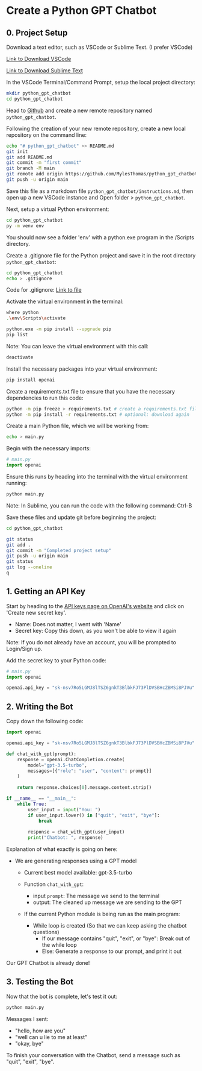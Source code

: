 # Create a Python GPT Chatbot

## 0. Project Setup

Download a text editor, such as VSCode or Sublime Text. (I prefer VSCode)

[Link to Download VSCode](https://code.visualstudio.com/download)

[Link to Download Sublime Text](https://www.sublimetext.com/)

In the VSCode Terminal/Command Prompt, setup the local project directory:

```sh
mkdir python_gpt_chatbot
cd python_gpt_chatbot
```

Head to [Github](https://github.com/) and create a new remote repository named `python_gpt_chatbot`.

Following the creation of your new remote repository, create a new local repository on the command line:

```sh
echo "# python_gpt_chatbot" >> README.md
git init
git add README.md
git commit -m "first commit"
git branch -M main
git remote add origin https://github.com/MylesThomas/python_gpt_chatbot.git
git push -u origin main
```

Save this file as a markdown file `python_gpt_chatbot/instructions.md`, then open up a new VSCode instance and Open folder > `python_gpt_chatbot`.

Next, setup a virtual Python environment:

```sh
cd python_gpt_chatbot
py -m venv env
```

You should now see a folder 'env' with a python.exe program in the /Scripts directory.

Create a .gitignore file for the Python project and save it in the root directory `python_gpt_chatbot`:

```sh
cd python_gpt_chatbot
echo > .gitignore
```

Code for .gitignore: [Link to file](https://github.com/github/gitignore/blob/main/Python.gitignore)

Activate the virtual environment in the terminal:

```sh
where python
.\env\Scripts\activate

python.exe -m pip install --upgrade pip
pip list
```

Note: You can leave the virtual environment with this call:

```sh
deactivate
```

Install the necessary packages into your virtual environment:

```sh
pip install openai
```

Create a requirements.txt file to ensure that you have the necessary dependencies to run this code:

```sh
python -m pip freeze > requirements.txt # create a requirements.txt file
python -m pip install -r requirements.txt # optional: download again
```

Create a main Python file, which we will be working from:

```sh
echo > main.py
```

Begin with the necessary imports:

```py
# main.py
import openai
```

Ensure this runs by heading into the terminal with the virtual environment running:

```sh
python main.py
```

Note: In Sublime, you can run the code with the following command: Ctrl-B

Save these files and update git before beginning the project:

```sh
cd python_gpt_chatbot

git status
git add .
git commit -m "Completed project setup"
git push -u origin main
git status
git log --oneline
q
```

## 1. Getting an API Key

Start by heading to the [API keys page on OpenAI's website](https://platform.openai.com/account/api-keys) and click on 'Create new secret key'.
- Name: Does not matter, I went with 'Name'
- Secret key: Copy this down, as you won't be able to view it again

Note: If you do not already have an account, you will be prompted to Login/Sign up.

Add the secret key to your Python code:

```py
# main.py
import openai

openai.api_key = "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"
```

## 2. Writing the Bot

Copy down the following code:

```py
import openai

openai.api_key = "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"

def chat_with_gpt(prompt):
    response = openai.ChatCompletion.create(
        model="gpt-3.5-turbo",
        messages=[{"role": "user", "content": prompt}]
    )
    
    return response.choices[0].message.content.strip()

if __name__ == "__main__":
    while True:
        user_input = input("You: ")
        if user_input.lower() in ["quit", "exit", "bye"]:
            break
        
        response = chat_with_gpt(user_input)
        print("Chatbot: ", response)
```

Explanation of what exactly is going on here:
- We are generating responses using a GPT model
    - Current best model available: gpt-3.5-turbo
    - Function `chat_with_gpt`:
        - input `prompt`: The message we send to the terminal
        - output: The cleaned up message we are sending to the GPT

    - If the current Python module is being run as the main program:
        - While loop is created (So that we can keep asking the chatbot questions)
            - If our message contains "quit", "exit", or "bye": Break out of the while loop
            - Else: Generate a response to our prompt, and print it out

Our GPT Chatbot is already done!

## 3. Testing the Bot

Now that the bot is complete, let's test it out:

```sh
python main.py
```

Messages I sent:
- "hello, how are you"
- "well can u lie to me at least"
- "okay, bye"

To finish your conversation with the Chatbot, send a message such as "quit", "exit", "bye".